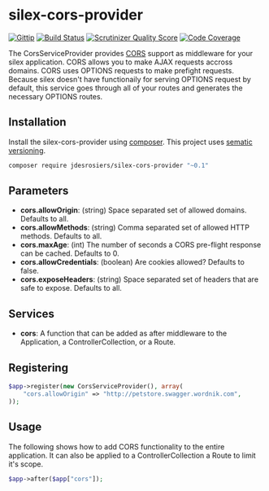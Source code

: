 silex-cors-provider
===================

[![Gittip](http://img.shields.io/gittip/jdesrosiers.svg)](https://www.gittip.com/jdesrosiers/)
[![Build Status](https://travis-ci.org/jdesrosiers/silex-cors-provider.png?branch=master)](https://travis-ci.org/jdesrosiers/silex-cors-provider)
[![Scrutinizer Quality Score](https://scrutinizer-ci.com/g/jdesrosiers/silex-cors-provider/badges/quality-score.png?s=d593c5178dadb082de1ff21a806906867e46888c)](https://scrutinizer-ci.com/g/jdesrosiers/silex-cors-provider/)
[![Code Coverage](https://scrutinizer-ci.com/g/jdesrosiers/silex-cors-provider/badges/coverage.png?s=b4b2acc88ac7db8452058ba2b66ef2b3bbb42deb)](https://scrutinizer-ci.com/g/jdesrosiers/silex-cors-provider/)

The CorsServiceProvider provides [CORS](http://enable-cors.org/) support as middleware for your silex application.  CORS
allows you to make AJAX requests accross domains.  CORS uses OPTIONS requests to make prefight requests.  Because silex
doesn't have functionaily for serving OPTIONS request by default, this service goes through all of your routes and
generates the necessary OPTIONS routes.

Installation
------------
Install the silex-cors-provider using [composer](http://getcomposer.org/).  This project uses [sematic versioning](http://semver.org/).

```bash
composer require jdesrosiers/silex-cors-provider "~0.1"
```

Parameters
----------
* **cors.allowOrigin**: (string) Space separated set of allowed domains.  Defaults to all.
* **cors.allowMethods**: (string) Comma separated set of allowed HTTP methods.  Defaults to all.
* **cors.maxAge**: (int) The number of seconds a CORS pre-flight response can be cached.  Defaults to 0.
* **cors.allowCredentials**: (boolean) Are cookies allowed?  Defaults to false.
* **cors.exposeHeaders**: (string) Space separated set of headers that are safe to expose.  Defaults to all.

Services
--------
* **cors**: A function that can be added as after middleware to the Application, a ControllerCollection, or a Route.

Registering
-----------
```php
$app->register(new CorsServiceProvider(), array(
    "cors.allowOrigin" => "http://petstore.swagger.wordnik.com",
));
```

Usage
-----
The following shows how to add CORS functionality to the entire application.  It can also be applied to a
ControllerCollection a Route to limit it's scope.
```php
$app->after($app["cors"]);
```
